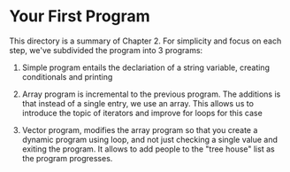 # Your First Program

This directory is a summary of Chapter 2. For simplicity and focus on each step, we've subdivided the program into 3 programs:

1. Simple program entails the declariation of a string variable, creating conditionals and printing

2. Array program is incremental to the previous program. The additions is that instead of a single entry, we use an array. This allows us to introduce the topic of iterators and improve for loops for this case

3. Vector program, modifies the array program so that you create a dynamic program using loop, and not just checking a single value and exiting the program. It allows to add people to the "tree house" list as the program progresses.
